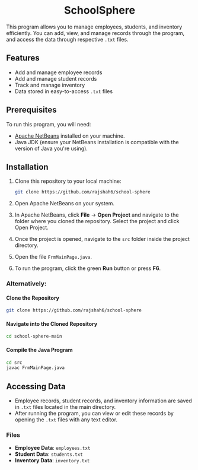 <div align="center">

# SchoolSphere

</div>

This program allows you to manage employees, students, and inventory efficiently. You can add, view, and manage records through the program, and access the data through respective `.txt` files.

## Features

- Add and manage employee records
- Add and manage student records
- Track and manage inventory
- Data stored in easy-to-access `.txt` files

## Prerequisites

To run this program, you will need:

- [Apache NetBeans](https://netbeans.apache.org/front/main/download/) installed on your machine.
- Java JDK (ensure your NetBeans installation is compatible with the version of Java you're using).

## Installation

1. Clone this repository to your local machine:

   ```bash
   git clone https://github.com/rajshah6/school-sphere
   ```

2.	Open Apache NetBeans on your system.
3.	In Apache NetBeans, click **File** -> **Open Project** and navigate to the folder where you cloned the repository. Select the project and click Open Project.
4.	Once the project is opened, navigate to the `src` folder inside the project directory.
5.	Open the file `FrmMainPage.java`.
6.	To run the program, click the green **Run** button or press **F6**.

### Alternatively:
#### Clone the Repository
```bash
git clone https://github.com/rajshah6/school-sphere
   ```

#### Navigate into the Cloned Repository
```bash
cd school-sphere-main
```

#### Compile the Java Program
```bash
cd src
javac FrmMainPage.java
```

## Accessing Data

- Employee records, student records, and inventory information are saved in `.txt` files located in the main directory.
- After running the program, you can view or edit these records by opening the `.txt` files with any text editor.

### Files

- **Employee Data**: `employees.txt`
- **Student Data**: `students.txt`
- **Inventory Data**: `inventory.txt`
